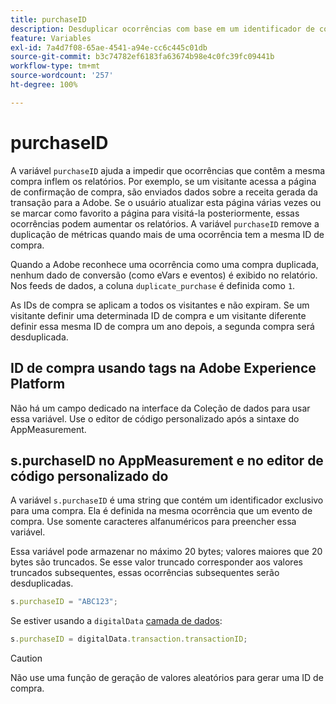 ```yaml
---
title: purchaseID
description: Desduplicar ocorrências com base em um identificador de compra exclusivo.
feature: Variables
exl-id: 7a4d7f08-65ae-4541-a94e-cc6c445c01db
source-git-commit: b3c74782ef6183fa63674b98e4c0fc39fc09441b
workflow-type: tm+mt
source-wordcount: '257'
ht-degree: 100%

---
```


# purchaseID

A variável `purchaseID` ajuda a impedir que ocorrências que contêm a mesma compra inflem os relatórios. Por exemplo, se um visitante acessa a página de confirmação de compra, são enviados dados sobre a receita gerada da transação para a Adobe. Se o usuário atualizar esta página várias vezes ou se marcar como favorito a página para visitá-la posteriormente, essas ocorrências podem aumentar os relatórios. A variável `purchaseID` remove a duplicação de métricas quando mais de uma ocorrência tem a mesma ID de compra.

Quando a Adobe reconhece uma ocorrência como uma compra duplicada, nenhum dado de conversão (como eVars e eventos) é exibido no relatório. Nos feeds de dados, a coluna `duplicate_purchase` é definida como `1`.

As IDs de compra se aplicam a todos os visitantes e não expiram. Se um visitante definir uma determinada ID de compra e um visitante diferente definir essa mesma ID de compra um ano depois, a segunda compra será desduplicada.

## ID de compra usando tags na Adobe Experience Platform

Não há um campo dedicado na interface da Coleção de dados para usar essa variável. Use o editor de código personalizado após a sintaxe do AppMeasurement.

## s.purchaseID no AppMeasurement e no editor de código personalizado do 

A variável `s.purchaseID` é uma string que contém um identificador exclusivo para uma compra. Ela é definida na mesma ocorrência que um evento de compra. Use somente caracteres alfanuméricos para preencher essa variável.

Essa variável pode armazenar no máximo 20 bytes; valores maiores que 20 bytes são truncados. Se esse valor truncado corresponder aos valores truncados subsequentes, essas ocorrências subsequentes serão desduplicadas.

```js
s.purchaseID = "ABC123";
```

Se estiver usando a `digitalData` [camada de dados](../../prepare/data-layer.md):

```js
s.purchaseID = digitalData.transaction.transactionID;
```

>[!CAUTION]
>
>Não use uma função de geração de valores aleatórios para gerar uma ID de compra.
